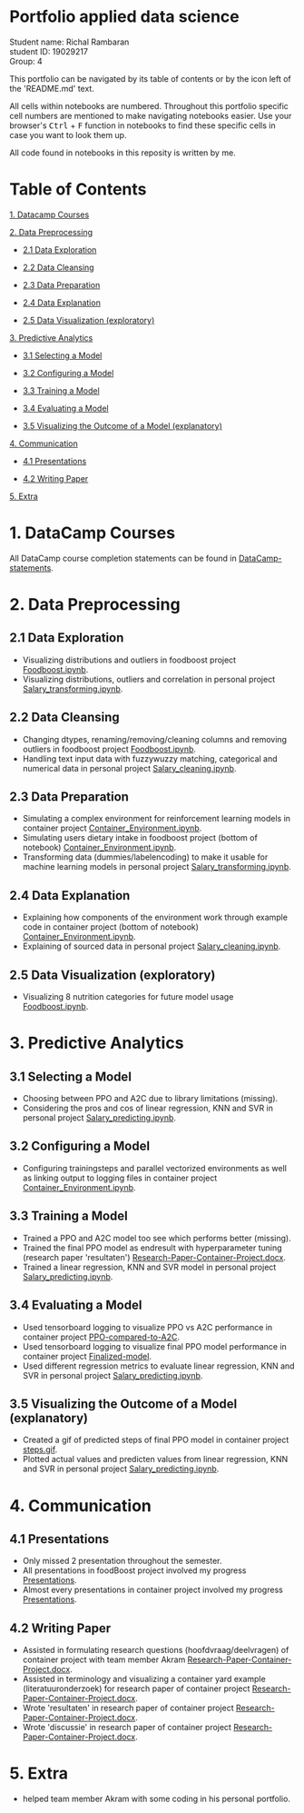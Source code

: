# Portfolio applied data science
Student name: Richal Rambaran<br/>
student ID: 19029217<br/>
Group: 4<br/>

This portfolio can be navigated by its table of contents or by the icon left of the 'README.md' text.<br/>

All cells within notebooks are numbered. Throughout this portfolio specific cell numbers are mentioned to make navigating notebooks easier.
Use your browser's <kbd>Ctrl</kbd> + <kbd>F</kbd> function in notebooks to find these specific cells in case you want to look them up.<br/>

All code found in notebooks in this reposity is written by me.<br/>

# Table of Contents
[1. Datacamp Courses](#1-datacamp-courses)

[2. Data Preprocessing](#2-data-preprocessing)

  - [2.1 Data Exploration](#21-data-exploration)
  
  - [2.2 Data Cleansing](#22-data-cleansing)
  
  - [2.3 Data Preparation](#23-data-preparation)
  
  - [2.4 Data Explanation](#24-data-explanation)
  
  - [2.5 Data Visualization (exploratory)](#25-data-visualization-exploratory)
  
[3. Predictive Analytics](#3-predictive-analytics)

  - [3.1 Selecting a Model](#31-selecting-a-model)
  
  - [3.2 Configuring a Model](#32-configuring-a-model)
  
  - [3.3 Training a Model](#33-training-a-model)
  
  - [3.4 Evaluating a Model](#34-evaluating-a-model)
  
  - [3.5 Visualizing the Outcome of a Model (explanatory)](#35-visualizing-the-outcome-of-a-model-explanatory)
  
[4. Communication](#4-communication)

  - [4.1 Presentations](#41-presentations)
  
  - [4.2 Writing Paper](#42-writing-paper)
  
[5. Extra](#5-extra)

# 1. DataCamp Courses
All DataCamp course completion statements can be found in [DataCamp-statements](DataCamp-statements).

# 2. Data Preprocessing
## 2.1 Data Exploration
- Visualizing distributions and outliers in foodboost project [Foodboost.ipynb](Foodboost-project/Code/Foodboost.ipynb).
- Visualizing distributions, outliers and correlation in personal project [Salary_transforming.ipynb](Personal-project/Salary_transforming.ipynb).

## 2.2 Data Cleansing
- Changing dtypes, renaming/removing/cleaning columns and removing outliers in foodboost project [Foodboost.ipynb](Foodboost-project/Code/Foodboost.ipynb).
- Handling text input data with fuzzywuzzy matching, categorical and numerical data in personal project [Salary_cleaning.ipynb](Personal-project/Salary_cleaning.ipynb).

## 2.3 Data Preparation
- Simulating a complex environment for reinforcement learning models in container project [Container_Environment.ipynb](Container-project/Code/Container_Environment.ipynb).
- Simulating users dietary intake in foodboost project (bottom of notebook) [Container_Environment.ipynb](Container-project/Code/Container_Environment.ipynb).
- Transforming data (dummies/labelencoding) to make it usable for machine learning models in personal project [Salary_transforming.ipynb](Personal-project/Salary_transforming.ipynb).

## 2.4 Data Explanation
- Explaining how components of the environment work through example code in container project (bottom of notebook) [Container_Environment.ipynb](Container-project/Code/Container_Environment.ipynb).
- Explaining of sourced data in personal project [Salary_cleaning.ipynb](Personal-project/Salary_cleaning.ipynb).

## 2.5 Data Visualization (exploratory)
- Visualizing 8 nutrition categories for future model usage [Foodboost.ipynb](Foodboost-project/Code/Foodboost.ipynb).

# 3. Predictive Analytics
## 3.1 Selecting a Model
- Choosing between PPO and A2C due to library limitations (missing).
- Considering the pros and cos of linear regression, KNN and SVR in personal project [Salary_predicting.ipynb](Personal-project/Salary_predicting.ipynb).

## 3.2 Configuring a Model
- Configuring trainingsteps and parallel vectorized environments as well as linking output to logging files in container project [Container_Environment.ipynb](Container-project/Code/Container_Environment.ipynb).

## 3.3 Training a Model
- Trained a PPO and A2C model too see which performs better (missing).
- Trained the final PPO model as endresult with hyperparameter tuning (research paper 'resultaten') [Research-Paper-Container-Project.docx](Container-project/Research-Paper-Container-Project.docx).
- Trained a linear regression, KNN and SVR model in personal project [Salary_predicting.ipynb](Personal-project/Salary_predicting.ipynb).

## 3.4 Evaluating a Model
- Used tensorboard logging to visualize PPO vs A2C performance in container project [PPO-compared-to-A2C](Container-project/Code-visualizations/PPO-compared-to-A2C).
- Used tensorboard logging to visualize final PPO model performance in container project [Finalized-model](Container-project/Code-visualizations/Finalized-model).
- Used different regression metrics to evaluate linear regression, KNN and SVR in personal project [Salary_predicting.ipynb](Personal-project/Salary_predicting.ipynb).

## 3.5 Visualizing the Outcome of a Model (explanatory)
- Created a gif of predicted steps of final PPO model in container project [steps.gif](Container-project/Code-visualizations/Finalized-model-predictions/steps.gif).
- Plotted actual values and predicten values from linear regression, KNN and SVR in personal project [Salary_predicting.ipynb](Personal-project/Salary_predicting.ipynb).

# 4. Communication
## 4.1 Presentations 
- Only missed 2 presentation throughout the semester.
- All presentations in foodBoost project involved my progress [Presentations](Foodboost-project/Presentations).
- Almost every presentations in container project involved my progress [Presentations](Container-project/Presentations).

## 4.2 Writing Paper
- Assisted in formulating research questions (hoofdvraag/deelvragen) of container project with team member Akram [Research-Paper-Container-Project.docx](Container-project/Research-Paper-Container-Project.docx).
- Assisted in terminology and visualizing a container yard example (literatuuronderzoek) for research paper of container project [Research-Paper-Container-Project.docx](Container-project/Research-Paper-Container-Project.docx).
- Wrote 'resultaten' in research paper of container project [Research-Paper-Container-Project.docx](Container-project/Research-Paper-Container-Project.docx).
- Wrote 'discussie' in research paper of container project [Research-Paper-Container-Project.docx](Container-project/Research-Paper-Container-Project.docx).

# 5. Extra
- helped team member Akram with some coding in his personal portfolio.
